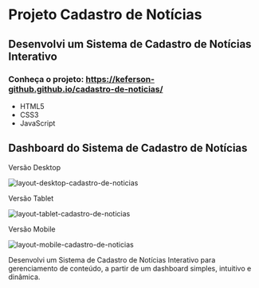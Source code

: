 # Projeto Cadastro de Notícias
## Desenvolvi um Sistema de Cadastro de Notícias Interativo 
### Conheça o projeto: https://keferson-github.github.io/cadastro-de-noticias/
- HTML5
- CSS3
- JavaScript

## Dashboard do Sistema de Cadastro de Notícias

Versão Desktop

![layout-desktop-cadastro-de-noticias](https://github.com/user-attachments/assets/753ea43f-69f7-4bbc-b8c8-d55c6d6dd208)

Versão Tablet

![layout-tablet-cadastro-de-noticias](https://github.com/user-attachments/assets/b04b4646-36ee-442a-adf7-b843ff9d860d)

Versão Mobile

![layout-mobile-cadastro-de-noticias](https://github.com/user-attachments/assets/cdeeed42-c798-4f94-9752-9bc8a9346653)

Desenvolvi um Sistema de Cadastro de Notícias Interativo para gerenciamento de conteúdo, a partir de um dashboard simples, intuitivo e dinâmica.
